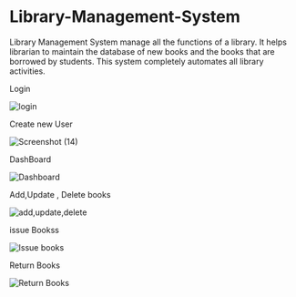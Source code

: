# Library-Management-System
Library Management System  manage all the functions of a library. It helps librarian to maintain the database of new books and the books that are borrowed by students. This system completely automates all  library activities.

Login

![login](https://user-images.githubusercontent.com/86532679/162154974-83200bf6-f72d-486e-b567-c2608e1eec2c.png)


Create new User

![Screenshot (14)](https://user-images.githubusercontent.com/86532679/162153811-927213f5-ac5b-4134-ade6-f7baf8d4e72c.png)


DashBoard

![Dashboard](https://user-images.githubusercontent.com/86532679/162154967-f6cd2963-cc19-4fb7-b0af-480a9c6cade3.png)


Add,Update , Delete books

![add,update,delete](https://user-images.githubusercontent.com/86532679/162154957-f240297b-6bc4-4f37-be7c-3f1b738f469e.png)


issue Bookss

![Issue books](https://user-images.githubusercontent.com/86532679/162154972-41b1c456-9a7b-4fb8-a25a-91690c122e58.png)


Return Books

![Return Books](https://user-images.githubusercontent.com/86532679/162154985-04fef5d7-e0a8-4eb2-b281-6b330568699e.png)

